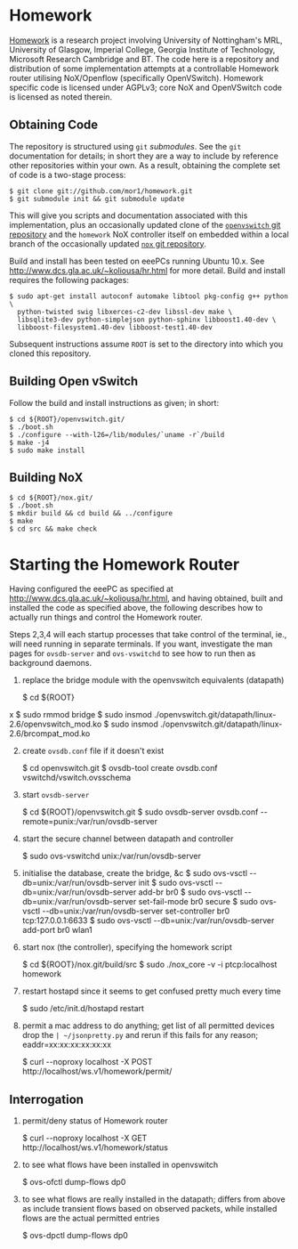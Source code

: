 Homework
========

[Homework][] is a research project involving University of
Nottingham's MRL, University of Glasgow, Imperial College, Georgia
Institute of Technology, Microsoft Research Cambridge and BT.  The
code here is a repository and distribution of some implementation
attempts at a controllable Homework router utilising NoX/Openflow
(specifically OpenVSwitch).  Homework specific code is licensed under
AGPLv3; core NoX and OpenVSwitch code is licensed as noted therein.

[homework]: http://www.homenetworks.ac.uk/

Obtaining Code
--------------

The repository is structured using `git` *submodules*.  See the `git`
documentation for details; in short they are a way to include by
reference other repositories within your own.  As a result, obtaining
the complete set of code is a two-stage process:

    $ git clone git://github.com/mor1/homework.git
    $ git submodule init && git submodule update

This will give you scripts and documentation associated with this
implementation, plus an occasionally updated clone of the
[`openvswitch` git repository][ovs-home] and the `homework` NoX
controller itself on embedded within a local branch of the
occasionally updated [`nox` git repository][nox-home].

[ovs-home]: http://openvswitch.org/
[nox-home]: http://noxrepo.org/

Build and install has been tested on eeePCs running Ubuntu 10.x.  See
<http://www.dcs.gla.ac.uk/~koliousa/hr.html> for more detail.  Build
and install requires the following packages:

    $ sudo apt-get install autoconf automake libtool pkg-config g++ python \
      python-twisted swig libxerces-c2-dev libssl-dev make \
      libsqlite3-dev python-simplejson python-sphinx libboost1.40-dev \
      libboost-filesystem1.40-dev libboost-test1.40-dev 

Subsequent instructions assume `ROOT` is set to the directory into
which you cloned this repository.

Building Open vSwitch
---------------------

Follow the build and install instructions as given; in short:

    $ cd ${ROOT}/openvswitch.git/
    $ ./boot.sh
    $ ./configure --with-l26=/lib/modules/`uname -r`/build
    $ make -j4
    $ sudo make install

Building NoX
------------

    $ cd ${ROOT}/nox.git/
    $ ./boot.sh
    $ mkdir build && cd build && ../configure
    $ make
    $ cd src && make check


Starting the Homework Router
============================

Having configured the eeePC as specified at
<http://www.dcs.gla.ac.uk/~koliousa/hr.html>, and having obtained,
built and installed the code as specified above, the following
describes how to actually run things and control the Homework router.

Steps 2,3,4 will each startup processes that take control of the
terminal, ie., will need running in separate terminals.  If you want,
investigate the man pages for `ovsdb-server` and `ovs-vswitchd` to see
how to run then as background daemons.

1. replace the bridge module with the openvswitch equivalents (datapath)

    $ cd ${ROOT}

x
    $ sudo rmmod bridge
    $ sudo insmod ./openvswitch.git/datapath/linux-2.6/openvswitch_mod.ko 
    $ sudo insmod ./openvswitch.git/datapath/linux-2.6/brcompat_mod.ko 

2. create `ovsdb.conf` file if it doesn't exist

    $ cd openvswitch.git
    $ ovsdb-tool create ovsdb.conf vswitchd/vswitch.ovsschema
    
2. start `ovsdb-server`

    $ cd ${ROOT}/openvswitch.git
    $ sudo ovsdb-server ovsdb.conf --remote=punix:/var/run/ovsdb-server

3. start the secure channel between datapath and controller

    $ sudo ovs-vswitchd unix:/var/run/ovsdb-server 

4. initialise the database, create the bridge, &c
    $ sudo ovs-vsctl --db=unix:/var/run/ovsdb-server init
    $ sudo ovs-vsctl --db=unix:/var/run/ovsdb-server add-br br0
    $ sudo ovs-vsctl --db=unix:/var/run/ovsdb-server set-fail-mode br0 secure
    $ sudo ovs-vsctl --db=unix:/var/run/ovsdb-server set-controller br0 tcp:127.0.0.1:6633
    $ sudo ovs-vsctl --db=unix:/var/run/ovsdb-server add-port br0 wlan1

5. start nox (the controller), specifying the homework script

    $ cd ${ROOT}/nox.git/build/src
    $ sudo ./nox_core -v -i ptcp:localhost homework

6. restart hostapd since it seems to get confused pretty much every time

    $ sudo /etc/init.d/hostapd restart

7. permit a mac address to do anything; get list of all permitted
   devices drop the `| ~/jsonpretty.py` and rerun if this fails for
   any reason; eaddr=xx:xx:xx:xx:xx:xx

    $ curl --noproxy localhost -X POST http://localhost/ws.v1/homework/permit/<eaddr>


Interrogation
-------------

1. permit/deny status of Homework router

    $ curl --noproxy localhost -X GET http://localhost/ws.v1/homework/status 

2. to see what flows have been installed in openvswitch

    $ ovs-ofctl dump-flows dp0

3. to see what flows are really installed in the datapath;
   differs from above as include transient flows based on observed packets,
   while installed flows are the actual permitted entries

    $ ovs-dpctl dump-flows dp0

